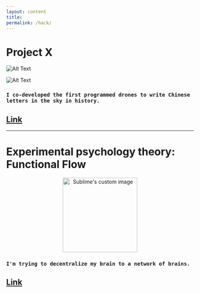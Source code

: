 ```yaml
---
layout: content
title: 
permalink: /hack/
---
```


# Project X


![Alt Text](https://media.giphy.com/media/l3mZ5zogGcnzNzbqM/giphy.gif)

![Alt Text](https://media.giphy.com/media/3o6fIWV4HtqMEzEz28/giphy.gif)



### `I co-developed the first programmed drones to write Chinese letters in the sky in history.`

## [Link](https://vimeo.com/111901733)


---

# Experimental psychology theory: Functional Flow


<p align="center">
  <img width="200" height="200" src="https://www.symbols.com/gi.php?type=1&id=1309" alt="Sublime's custom image"/>
</p>



### `I'm trying to decentralize my brain to a network of brains.`


## [Link](https://github.com/allenleein/brains)










